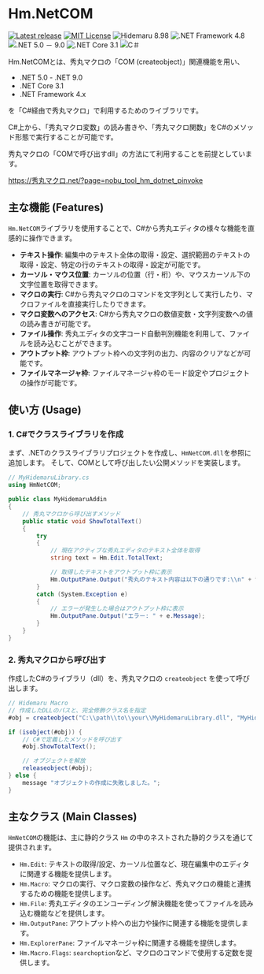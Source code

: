 # Hm.NetCOM

[![Latest release](https://img.shields.io/github/v/release/komiyamma/hidemaru_dotnet_com?label=Hm.NetCOM)](https://github.com/komiyamma/hidemaru_dotnet_com/releases)
[![MIT License](https://img.shields.io/badge/license-MIT-blue.svg?style=flat)](LICENSE)
![Hidemaru 8.98](https://img.shields.io/badge/Hidemaru-v8.98-6479ff.svg)
![.NET Framework 4.8](https://img.shields.io/badge/.NET_Framework-4.7_－_4.8-6479ff.svg)
![.NET 5.0 － 9.0](https://img.shields.io/badge/.NET-5.0_－_9.0-6479ff.svg)
![.NET Core 3.1](https://img.shields.io/badge/.NET_Core-3.1-6479ff.svg)
![C＃](https://img.shields.io/badge/C＃-v7.3_over-6479ff.svg)


Hm.NetCOMとは、秀丸マクロの「COM (createobject)」関連機能を用い、
- .NET 5.0 - .NET 9.0
- .NET Core 3.1
- .NET Framework 4.x

を「C#経由で秀丸マクロ」で利用するためのライブラリです。  


C#上から、「秀丸マクロ変数」の読み書きや、「秀丸マクロ関数」をC#のメソッド形態で実行することが可能です。  

秀丸マクロの「COMで呼び出すdll」の方法にて利用することを前提としています。  

https://秀丸マクロ.net/?page=nobu_tool_hm_dotnet_pinvoke

## 主な機能 (Features)

`Hm.NetCOM`ライブラリを使用することで、C#から秀丸エディタの様々な機能を直感的に操作できます。

- **テキスト操作**: 編集中のテキスト全体の取得・設定、選択範囲のテキストの取得・設定、特定の行のテキストの取得・設定が可能です。
- **カーソル・マウス位置**: カーソルの位置（行・桁）や、マウスカーソル下の文字位置を取得できます。
- **マクロの実行**: C#から秀丸マクロのコマンドを文字列として実行したり、マクロファイルを直接実行したりできます。
- **マクロ変数へのアクセス**: C#から秀丸マクロの数値変数・文字列変数への値の読み書きが可能です。
- **ファイル操作**: 秀丸エディタの文字コード自動判別機能を利用して、ファイルを読み込むことができます。
- **アウトプット枠**: アウトプット枠への文字列の出力、内容のクリアなどが可能です。
- **ファイルマネージャ枠**: ファイルマネージャ枠のモード設定やプロジェクトの操作が可能です。

## 使い方 (Usage)

### 1. C#でクラスライブラリを作成

まず、.NETのクラスライブラリプロジェクトを作成し、`HmNetCOM.dll`を参照に追加します。
そして、COMとして呼び出したい公開メソッドを実装します。

```csharp
// MyHidemaruLibrary.cs
using HmNetCOM;

public class MyHidemaruAddin
{
    // 秀丸マクロから呼び出すメソッド
    public static void ShowTotalText()
    {
        try
        {
            // 現在アクティブな秀丸エディタのテキスト全体を取得
            string text = Hm.Edit.TotalText;

            // 取得したテキストをアウトプット枠に表示
            Hm.OutputPane.Output("秀丸のテキスト内容は以下の通りです:\\n" + text);
        }
        catch (System.Exception e)
        {
            // エラーが発生した場合はアウトプット枠に表示
            Hm.OutputPane.Output("エラー: " + e.Message);
        }
    }
}
```

### 2. 秀丸マクロから呼び出す

作成したC#のライブラリ（dll）を、秀丸マクロの `createobject` を使って呼び出します。

```csharp
// Hidemaru Macro
// 作成したDLLのパスと、完全修飾クラス名を指定
#obj = createobject("C:\\path\\to\\your\\MyHidemaruLibrary.dll", "MyHidemaruAddin");

if (isobject(#obj)) {
    // C#で定義したメソッドを呼び出す
    #obj.ShowTotalText();

    // オブジェクトを解放
    releaseobject(#obj);
} else {
    message "オブジェクトの作成に失敗しました。";
}
```

## 主なクラス (Main Classes)

`HmNetCOM`の機能は、主に静的クラス `Hm` の中のネストされた静的クラスを通じて提供されます。

- `Hm.Edit`: テキストの取得/設定、カーソル位置など、現在編集中のエディタに関連する機能を提供します。
- `Hm.Macro`: マクロの実行、マクロ変数の操作など、秀丸マクロの機能と連携するための機能を提供します。
- `Hm.File`: 秀丸エディタのエンコーディング解決機能を使ってファイルを読み込む機能などを提供します。
- `Hm.OutputPane`: アウトプット枠への出力や操作に関連する機能を提供します。
- `Hm.ExplorerPane`: ファイルマネージャ枠に関連する機能を提供します。
- `Hm.Macro.Flags`: `searchoption`など、マクロのコマンドで使用する定数を提供します。
